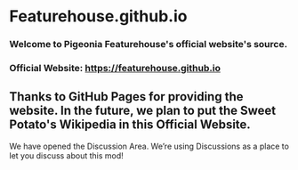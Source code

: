 # Featurehouse.github.io
### Welcome to Pigeonia Featurehouse's official website's source.
### Official Website: https://featurehouse.github.io
Thanks to GitHub Pages for providing the website.
In the future, we plan to put the Sweet Potato's Wikipedia in this Official Website.
-----------------------
We have opened the Discussion Area. We’re using Discussions as a place to let you discuss about this mod!
